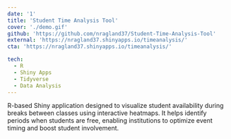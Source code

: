 ```yaml
---
date: '1'
title: 'Student Time Analysis Tool'
cover: './demo.gif'
github: 'https://github.com/nragland37/Student-Time-Analysis-Tool'
external: 'https://nragland37.shinyapps.io/timeanalysis/'
cta: 'https://nragland37.shinyapps.io/timeanalysis/'

tech:
  - R
  - Shiny Apps
  - Tidyverse
  - Data Analysis
---
```


R-based Shiny application designed to visualize student availability during breaks between classes using interactive heatmaps. It helps identify periods when students are free, enabling institutions to optimize event timing and boost student involvement.
